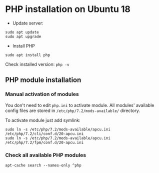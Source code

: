 # PHP installation on Ubuntu 18

* Update server:

```
sudo apt update
sudo apt upgrade
```

* Install PHP

```
sudo apt install php
```

Check installed version: `php -v`

## PHP module installation

### Manual activation of modules

You don't need to edit `php.ini` to activate module. 
All modules' available config files are stored in `/etc/php/7.2/mods-available/` directory.

To activate module just add symlink:

```
sudo ln -s /etc/php/7.2/mods-available/apcu.ini /etc/php/7.2/cli/conf.d/20-apcu.ini
sudo ln -s /etc/php/7.2/mods-available/apcu.ini /etc/php/7.2/fpm/conf.d/20-apcu.ini
```

### Check all available PHP modules

```
apt-cache search --names-only ^php
```
